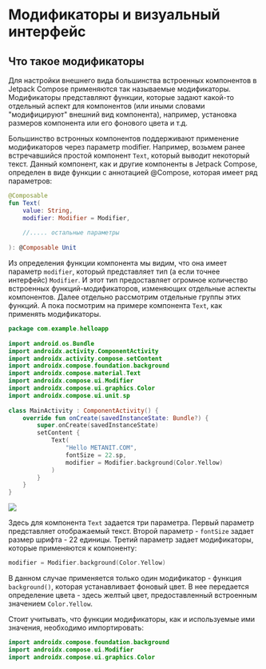 # Модификаторы и визуальный интерфейс

## Что такое модификаторы

Для настройки внешнего вида большинства встроенных компонентов в Jetpack Compose применяются так называемые модификаторы. Модификаторы представляют функции, которые задают какой-то отдельный аспект для компонентов (или иными словами "модифицируют" внешний вид компонента), например, установка размеров компонента или его фонового цвета и т.д.

Большинство встронных компонентов поддерживают применение модификаторов через параметр modifier. Например, возьмем ранее встречавшийся простой компонент ```Text```, который выводит некоторый текст. Данный компонент, как и другие компоненты в Jetpack Compose, определен в виде функции с аннотацией @Compose, которая имеет ряд параметров:

```kotlin
@Composable
fun Text(
    value: String,
    modifier: Modifier = Modifier,
     
    //..... остальные параметры
     
): @Composable Unit
```

Из определения функции компонента мы видим, что она имеет параметр ```modifier```, который представляет тип (а если точнее интерфейс) ```Modifier```. И этот тип предоставляет огромное количество встроенных функций-модификаторов, изменяющих отдельные аспекты компонентов. Далее отдельно рассмотрим отдельные группы этих функций. А пока посмотрим на примере компонента ```Text```, как применять модификаторы.

```kotlin
package com.example.helloapp
 
import android.os.Bundle
import androidx.activity.ComponentActivity
import androidx.activity.compose.setContent
import androidx.compose.foundation.background
import androidx.compose.material.Text
import androidx.compose.ui.Modifier
import androidx.compose.ui.graphics.Color
import androidx.compose.ui.unit.sp
 
class MainActivity : ComponentActivity() {
    override fun onCreate(savedInstanceState: Bundle?) {
        super.onCreate(savedInstanceState)
        setContent {
            Text(
                "Hello METANIT.COM",
                fontSize = 22.sp,
                modifier = Modifier.background(Color.Yellow)
            )
        }
    }
}
```

![](https://metanit.com/kotlin/jetpack/pics/3.1.png)

Здесь для компонента ```Text``` задается три параметра. Первый параметр представляет отображаемый текст. Второй параметр - ```fontSize``` задает размер шрифта - 22 единицы. Третий параметр задает модификаторы, которые применяются к компоненту:

```kotlin
modifier = Modifier.background(Color.Yellow)
```
В данном случае применяется только один модификатор - функция ```background()```, которая устанавливает фоновый цвет. В нее передается определение цвета - здесь желтый цвет, предоставленный встроенным значением ```Color.Yellow```.

Стоит учитывать, что функции модификаторы, как и используемые ими значения, необходимо импортировать:

```kotlin
import androidx.compose.foundation.background
import androidx.compose.ui.Modifier
import androidx.compose.ui.graphics.Color
```

